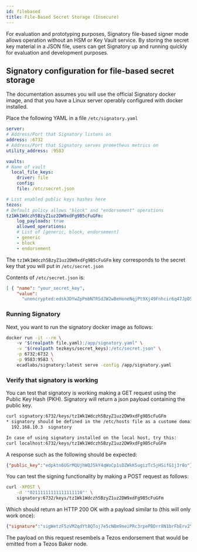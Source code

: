 ```yaml
---
id: filebased
title: File-Based Secret Storage (Insecure)
---
```



For evaluation and prototyping purposes, Signatory file-based signer mode allows operation without an HSM or Key Vault service. By storing the secret key material in a JSON file, users can get Signatory up and running quickly for evaluation and development purposes.

## Signatory configuration for file-based secret storage

The documentation assumes you will use the official Signatory docker image, and that you have a Linux server operably configured with docker installed.

Place the following YAML in a file `/etc/signatory.yaml`

```yaml
server:
# Address/Port that Signatory listens on
address: :6732
# Address/Port that Signatory serves prometheus metrics on
utility_address: :9583

vaults:
# Name of vault
  local_file_keys:
    driver: file
    config:
    file: /etc/secret.json

# List enabled public keys hashes here
tezos:
# Default policy allows "block" and "endorsement" operations
tz1Wk1Wdczh5BzyZ1uz2DW9xdFg9B5cFuGFm:
    log_payloads: true
    allowed_operations:
    # List of [generic, block, endorsement]
    - generic
    - block
    - endorsement
```

The `tz1Wk1Wdczh5BzyZ1uz2DW9xdFg9B5cFuGFm` key corresponds to the secret key that you will put in `/etc/secret.json`

Contents of `/etc/secret.json` is:

```json
[ { "name": "your_secret_key",
    "value":
      "unencrypted:edsk3DYwZpPmbNTRSdJW2wBeHoneNqjPt9Xj49Fnhcir6q47JpD5Vz" } ]
```

### Running Signatory

Next, you want to run the signatory docker image as follows:

```sh
docker run -it --rm \ 
    -v "$(realpath file.yaml):/app/signatory.yaml" \
    -v "$(realpath tezkeys/secret_keys):/etc/secret.json" \
    -p 6732:6732 \
    -p 9583:9583 \
    ecadlabs/signatory:latest serve -config /app/signatory.yaml
```

### Verify that signatory is working

You can test that signatory is working making a GET request using the Public Key Hash (PKH). Signatory will return a json payload containing the public key. 

```sh
curl signatory:6732/keys/tz1Wk1Wdczh5BzyZ1uz2DW9xdFg9B5cFuGFm
* signatory should be defined in the /etc/hosts file as a custome domain url as below:
  192.168.10.3  signatory

In case of using signatory installed on the local host, try this:
curl localhost:6732/keys/tz1Wk1Wdczh5BzyZ1uz2DW9xdFg9B5cFuGFm
```

A response such as the following should be expected:

```json
{"public_key":"edpktn6UGrMQUjhWQJ5kY4qWoCp1sDZWkK5ugizTc5jHSifG1j3r8o"}
```

You can test the signing functionality by making a POST request as follows:

```sh
curl -XPOST \
    -d '"02111111111111111110"' \
    signatory:6732/keys/tz1Wk1Wdczh5BzyZ1uz2DW9xdFg9B5cFuGFm
```


Which should return an HTTP 200 OK with a payload similar to (this will only work once): 

```json
{"signature":"sigWetzF5zVM2qdYt8QToj7e5cNBm9neiPRc3rpePBDrr8N1brFbErv2YfXMSoSgemJ8AwZcLfmkBDg78bmUEzF1sf1YotnS"}
```

The payload on this request resembels a Tezos endorsement that would be emitted from a Tezos Baker node.
